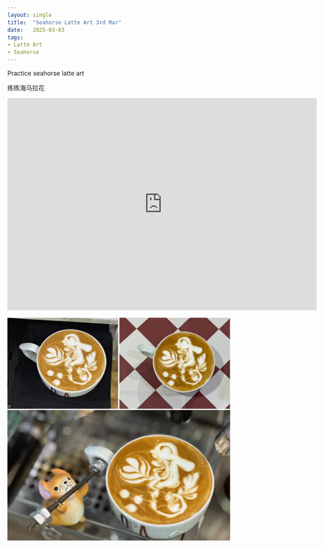 ```yaml
---
layout: single
title:  "Seahorse Latte Art 3rd Mar"
date:   2025-03-03
tags:
- Latte Art
- Seahorse
---
```



Practice seahorse latte art

练练海马拉花


<div class="embed-container">
  <iframe
      src="https://www.youtube.com/embed/DxOLSB-rOMk"
      width="700"
      height="480"
      frameborder="0"
      allowfullscreen="true">
  </iframe>
</div>


![](/assets/img/2025/03/03/FF596E66-DEEF-4A1A-B6DC-3275175C8A3E.JPG)
